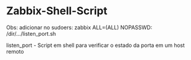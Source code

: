 # Zabbix-Shell-Script

Obs: adicionar no sudoers:
zabbix  ALL=(ALL) NOPASSWD: /dir/.../listen_port.sh

listen_port - Script em shell para verificar o estado da porta em um host remoto

